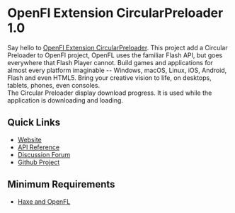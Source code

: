 # OpenFl Extension CircularPreloader 1.0

Say hello to [OpenFl Extension CircularPreloader](https://github.com/pol2095/OpenFl_Extension_CircularPreloader/).
This project add a Circular Preloader to OpenFl project, OpenFL uses the familiar Flash API, but goes everywhere that Flash Player cannot. Build games and applications for almost every platform imaginable -- Windows, macOS, Linux, iOS, Android, Flash and even HTML5. Bring your creative vision to life, on desktops, tablets, phones, even consoles.<br />
The Circular Preloader display download progress. It is used while the application is downloading and loading.

## Quick Links

* [Website](http://pol2095.free.fr/OpenFl-Extensions/)
* [API Reference](http://pol2095.free.fr/Starling-Feathers-Extensions/docs/feathers/extensions/progress/package-detail.html)
* [Discussion Forum](http://community.openfl.org/)
* [Github Project](https://github.com/pol2095/OpenFl_Extension_CircularPreloader/)

## Minimum Requirements

* [Haxe and OpenFL](http://www.openfl.org/learn/docs/getting-started/)